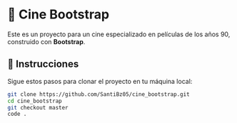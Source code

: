# 🎥 Cine Bootstrap

Este es un proyecto para un cine especializado en películas de los años 90, construido con **Bootstrap**.

## 🚀 Instrucciones

Sigue estos pasos para clonar el proyecto en tu máquina local:

```bash
git clone https://github.com/SantiBz05/cine_bootstrap.git
cd cine_bootstrap
git checkout master
code .

